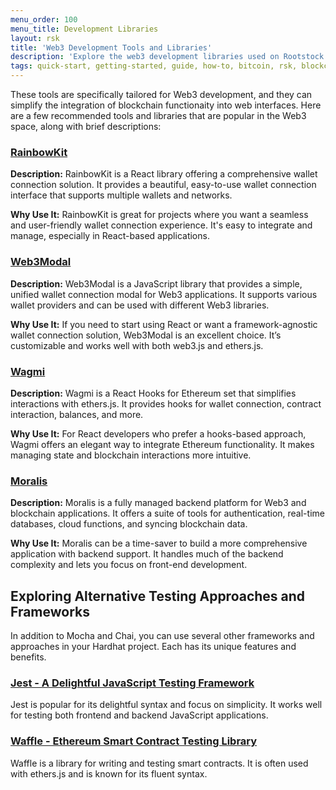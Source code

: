```yaml
---
menu_order: 100
menu_title: Development Libraries
layout: rsk
title: 'Web3 Development Tools and Libraries'
description: 'Explore the web3 development libraries used on Rootstock and their alternatives'
tags: quick-start, getting-started, guide, how-to, bitcoin, rsk, blockchain
---
```

These tools are specifically tailored for Web3 development, and they can simplify the integration of blockchain functionaity into web interfaces. Here are a few recommended tools and libraries that are popular in the Web3 space, along with brief descriptions:

### [RainbowKit](https://www.rainbowkit.com/)

**Description:** RainbowKit is a React library offering a comprehensive wallet connection solution. It provides a beautiful, easy-to-use wallet connection interface that supports multiple wallets and networks.

**Why Use It:** RainbowKit is great for projects where you want a seamless and user-friendly wallet connection experience. It's easy to integrate and manage, especially in React-based applications.

### [Web3Modal](https://web3modal.com/)

**Description:** Web3Modal is a JavaScript library that provides a simple, unified wallet connection modal for Web3 applications. It supports various wallet providers and can be used with different Web3 libraries.

**Why Use It:** If you need to start using React or want a framework-agnostic wallet connection solution, Web3Modal is an excellent choice. It’s customizable and works well with both web3.js and ethers.js.

### [Wagmi](https://wagmi.sh/)

**Description:** Wagmi is a React Hooks for Ethereum set that simplifies interactions with ethers.js. It provides hooks for wallet connection, contract interaction, balances, and more.

**Why Use It:** For React developers who prefer a hooks-based approach, Wagmi offers an elegant way to integrate Ethereum functionality. It makes managing state and blockchain interactions more intuitive.

### [Moralis](https://moralis.io/)

**Description:** Moralis is a fully managed backend platform for Web3 and blockchain applications. It offers a suite of tools for authentication, real-time databases, cloud functions, and syncing blockchain data.

**Why Use It:** Moralis can be a time-saver to build a more comprehensive application with backend support. It handles much of the backend complexity and lets you focus on front-end development.

## Exploring Alternative Testing Approaches and Frameworks

In addition to Mocha and Chai, you can use several other frameworks and approaches in your Hardhat project. Each has its unique features and benefits.

### [Jest - A Delightful JavaScript Testing Framework](https://jestjs.io/)

Jest is popular for its delightful syntax and focus on simplicity. It works well for testing both frontend and backend JavaScript applications.

### [Waffle - Ethereum Smart Contract Testing Library](https://getwaffle.io/)

Waffle is a library for writing and testing smart contracts. It is often used with ethers.js and is known for its fluent syntax.
